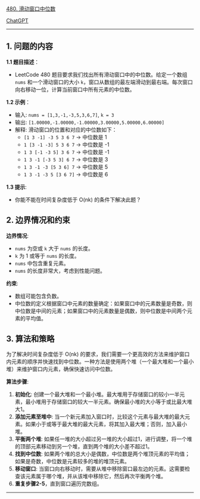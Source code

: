 [480. 滑动窗口中位数](https://leetcode.cn/problems/sliding-window-median)

[ChatGPT](https://chat.openai.com/share/de85c45e-e5b7-45b9-abf7-c4951be9c271)

---

## 1. 问题的内容
**1.1 题目描述**：
- LeetCode 480 题目要求我们找出所有滑动窗口中的中位数。给定一个数组 `nums` 和一个滑动窗口的大小 `k`，窗口从数组的最左端滑动到最右端。每次窗口向右移动一位，计算当前窗口中所有元素的中位数。

**1.2 示例**：
- 输入: `nums = [1,3,-1,-3,5,3,6,7]`, `k = 3`
- 输出: `[1.00000,-1.00000,-1.00000,3.00000,5.00000,6.00000]`
- 解释: 滑动窗口的位置和对应的中位数如下：
  - `[1 3 -1] -3 5 3 6 7` -> 中位数是 1
  - `1 [3 -1 -3] 5 3 6 7` -> 中位数是 -1
  - `1 3 [-1 -3 5] 3 6 7` -> 中位数是 -1
  - `1 3 -1 [-3 5 3] 6 7` -> 中位数是 3
  - `1 3 -1 -3 [5 3 6] 7` -> 中位数是 5
  - `1 3 -1 -3 5 [3 6 7]` -> 中位数是 6

**1.3 提示**:
- 你能不能在时间复杂度低于 O(nk) 的条件下解决此题？

## 2. 边界情况和约束
**边界情况**:
- `nums` 为空或 `k` 大于 `nums` 的长度。
- `k` 为 1 或等于 `nums` 的长度。
- `nums` 中包含重复元素。
- `nums` 的长度非常大，考虑到性能问题。

**约束**:
- 数组可能包含负数。
- 中位数的定义根据窗口中元素的数量确定：如果窗口中的元素数量是奇数，则中位数是中间的元素；如果窗口中的元素数量是偶数，则中位数是中间两个元素的平均值。


## 3. 算法和策略
为了解决时间复杂度低于 O(nk) 的要求，我们需要一个更高效的方法来维护窗口内元素的顺序并快速找到中位数。一种方法是使用两个堆（一个最大堆和一个最小堆）来维护窗口内元素，确保快速访问中位数。

**算法步骤**:
1. **初始化**: 创建一个最大堆和一个最小堆。最大堆用于存储窗口的较小一半元素，最小堆用于存储窗口的较大一半元素。确保最小堆的大小等于或比最大堆大1。
2. **添加元素至堆中**: 当一个新元素加入窗口时，比较这个元素与最大堆的最大元素。如果小于或等于最大堆的最大元素，将其加入最大堆；否则，加入最小堆。
3. **平衡两个堆**: 如果任一堆的大小超过另一堆的大小超过1，进行调整，将一个堆的顶部元素移动到另一个堆，直到两个堆的大小差不超过1。
4. **找到中位数**: 如果两个堆的总大小是偶数，中位数是两个堆顶元素的平均值；如果是奇数，中位数是元素较多的堆的堆顶元素。
5. **移动窗口**: 当窗口向右移动时，需要从堆中移除窗口最左边的元素。这需要检查该元素属于哪个堆，并从该堆中移除它，然后再次平衡两个堆。
6. **重复步骤2-5**，直到窗口遍历完数组。
---